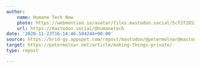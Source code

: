 ```yaml
---
author:
    name: Humane Tech Now
    photo: https://webmention.io/avatar/files.mastodon.social/5cf2f28521d699a355d98a8d0bc3b537ae2dec2d7d84d43b11e7caf9d4f63b0b.jpg
    url: https://mastodon.social/@humanetech
date: '2020-11-23T16:14:46.584244+00:00'
source: https://brid-gy.appspot.com/repost/mastodon/@petermolnar@mastodon.social/105209229420269289/575740
target: https://petermolnar.net/article/making-things-private/
type: repost

---
```



